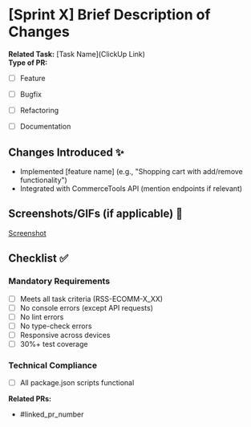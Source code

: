 # [Sprint X] Brief Description of Changes

**Related Task:** [Task Name](ClickUp Link)  
**Type of PR:**
- [ ] Feature
- [ ] Bugfix
- [ ] Refactoring
- [ ] Documentation


## Changes Introduced ✨
- Implemented [feature name] (e.g., "Shopping cart with add/remove functionality")
- Integrated with CommerceTools API (mention endpoints if relevant)

## Screenshots/GIFs (if applicable) 📸
[Screenshot](url)

## Checklist ✅
### Mandatory Requirements
- [ ] Meets all task criteria (RSS-ECOMM-X_XX)
- [ ] No console errors (except API requests)
- [ ] No lint errors
- [ ] No type-check errors
- [ ] Responsive across devices
- [ ] 30%+ test coverage 

### Technical Compliance
- [ ] All package.json scripts functional

**Related PRs:**
- #linked_pr_number  